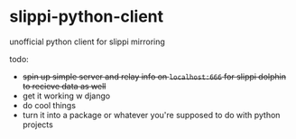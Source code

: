 # slippi-python-client
unofficial python client for slippi mirroring

todo:
 * ~~spin up simple server and relay info on `localhost:666` for slippi dolphin to recieve data as well~~
 * get it working w django 
 * do cool things 
 * turn it into a package or whatever you're supposed to do with python projects
